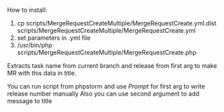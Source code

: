 How to install:
1. cp scripts/MergeRequestCreateMultiple/MergeRequestCreate.yml.dist scripts/MergeRequestCreateMultiple/MergeRequestCreate.yml
2. set parameters in .yml file
3. /usr/bin/php scripts/MergeRequestCreateMultiple/MergeRequestCreate.php

Extracts task name from current branch and release from first arg to make MR with this data in title.

You can run script from phpstorm and use $Prompt$ for first arg to write release number manually
Also you can use second argument to add message to title
